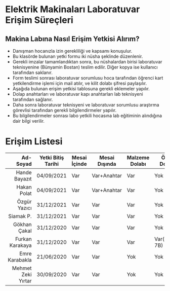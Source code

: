 # Elektrik Makinaları Laboratuvar Erişim Süreçleri

## Makina Labına Nasıl Erişim Yetkisi Alırım?

- Danışman hocanızla izin gerekliliği ve kapsamı konuşulur.
- Bu klasörde bulunan yetki formu iki nüsha şeklinde düzenlenir.
- Gerekli imzalar tamamlandıktan sonra, bu nüshalardan birisi laboratuvar teknisyenine (Bünyamin Bostan) teslim edilir. Diğer kopya ise kullanıcı tarafından saklanır.
- Form teslimi sonrası laboratuvar sorumlusu hoca tarafından öğrenci kart yetkilendirme işlemi için mail atılır, ve kilit dolabı şifresi paylaşılır. 
- Aşağıda bulunan erişim yetkisi tablosuna gerekli eklemeler yapılır.
- Dolap anahtarları ve laboratuvar kapı anahtarları lab teknisyeni tarafından sağlanır.
- Daha sonra laboratuvar teknisyeni ve laboratuvar sorumlusu araştırma görevlisi tarafından gerekli bilgilendirmeler yapılır.
- Bu bilgilendirmeler sonrası labo yetkili hocasına lab eğitiminin alındığına dair bilgi verilir.


# Erişim Listesi


| Ad-Soyad | Yetki Bitiş Tarihi| Mesai İçinde | Mesai Dışında | Malzeme Dolabı | Özel Dolap |
|---------:|-------------------|--------------|---------------|----------------|------------|
| Hande Bayazıt | 04/09/2021   |       Var    |   Var+Anahtar |   Var          |  Yok       |
| Hakan Polat   | 04/09/2021   |       Var    |   Var+Anahtar |   Var          |  Yok       |
| Özgür Yazıcı  | 31/12/2021   |       Var    |    Var        |   Var          |  Yok       |
| Siamak P.     | 31/12/2021   |       Var    |    Var        |   Var          |  Yok       |
| Gökhan Çakal  | 31/12/2020   |       Var    |    Var        |   Var          |  Yok       |
| Furkan Karakaya  | 31/12/2020|       Var    |    Var        |   Var          |  Var(No:R-7B)   |
| Emre Karabakla  | 21/06/2020|       Var    |    Var        |   Yok          |  Yok   |
| Mehmet Zeki Yırtar | 30/09/2020|       Var    |    Var        |   Yok          |  Yok   |
